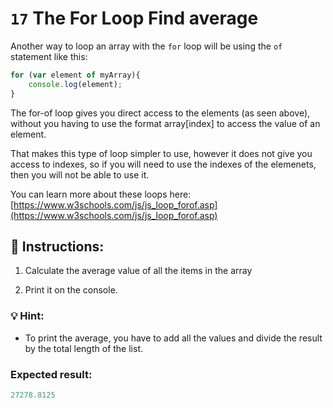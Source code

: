 # `17` The For Loop Find average

Another way to loop an array with the `for` loop will be using the `of` statement like this:

```js
for (var element of myArray){
    console.log(element);
}
```

The for-of loop gives you direct access to the elements (as seen above), without you having to use the format array[index] to access the value of an element. 

That makes this type of loop simpler to use, however it does not give you access to indexes, so if you will need to use the indexes of the elemenets, then you will not be able to use it. 

You can learn more about these loops here:
[https://www.w3schools.com/js/js_loop_forof.asp](https://www.w3schools.com/js/js_loop_forof.asp)

## 📝 Instructions:

1. Calculate the average value of all the items in the array 

2. Print it on the console.

### 💡 Hint:

+ To print the average, you have to add all the values and divide the result by the total length of the list.


### Expected result:

```js
27278.8125
```


